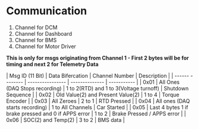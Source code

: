 # Communication

1. Channel for DCM
2. Channel for Dashboard
3. Channel for BMS
4. Channel for Motor Driver


**This is only for msgs originating from Channel 1 - First 2 bytes will be for timing and next 2 for Telemetry Data**  

| Msg ID (11 Bit) | Data Bifercation  | Channel Number  | Description |
| ------ -------- | ----------------  | --------------  | ----------- |
|     0x01        |     All Ones (DAQ Stops recording)  | 1 to 2(RTD) and 1 to 3(Voltage turnoff)    | Shutdown Sequence |
|     0x02        |     Old Value(2) and Present Value(2)          | 1 to 4    | Torque Encoder |
|     0x03        |     All Zeroes          | 2 to 1    | RTD Pressed |
|     0x04        |     All ones (DAQ starts recording) | 1 to All Channels    | Car Started |
|     0x05        |    Last 4 bytes 1 if brake pressed and 0 if APPS error  | 1 to 2    | Brake Pressed / APPS error |
|     0x06        |     SOC(2) and Temp(2)       | 3 to 2    | BMS data |
